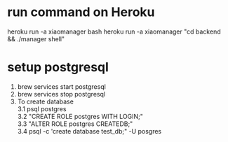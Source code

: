 # run command on Heroku
heroku run -a xiaomanager bash
heroku run -a xiaomanager "cd backend && ./manager shell"

# setup postgresql
1. brew services start postgresql  
2. brew services stop  postgresql  
3. To create database  
   3.1 psql postgres  
   3.2 "CREATE ROLE postgres WITH LOGIN;"  
   3.3 "ALTER ROLE postgres CREATEDB;"  
   3.4 psql -c 'create database test_db;" -U posgres  

